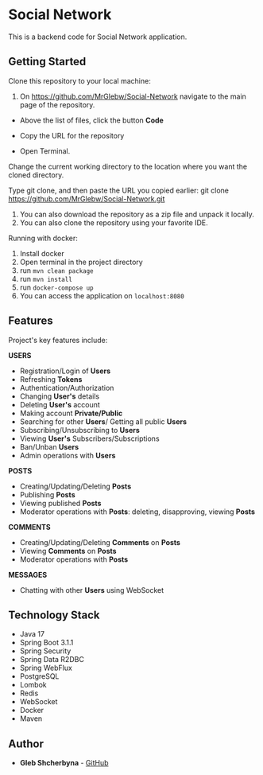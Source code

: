 # Social Network

This is a backend code for Social Network application.


## Getting Started


Clone this repository to your local machine:

1) On https://github.com/MrGlebw/Social-Network navigate to the main page of the repository.

  * Above the list of files, click the button **Code**


  * Copy the URL for the repository

* Open Terminal.

Change the current working directory to the location where you want the cloned directory.

Type git clone, and then paste the URL you copied earlier:
git clone https://github.com/MrGlebw/Social-Network.git


1) You can also download the repository as a zip file and unpack it locally.
2) You can also clone the repository using your favorite IDE.

Running with docker:

1) Install docker
2) Open terminal in the project directory
3) run `mvn clean package`
4) run `mvn install`
5) run `docker-compose up `
6) You can access the application on `localhost:8080`



## Features


Project's key features include:

**USERS**
- Registration/Login of **Users**
- Refreshing **Tokens**
- Authentication/Authorization
- Changing **User's** details
- Deleting **User's** account
- Making account **Private/Public**
-  Searching for other **Users**/ Getting all public **Users**
- Subscribing/Unsubscribing to **Users**
- Viewing **User's** Subscribers/Subscriptions
- Ban/Unban **Users**
- Admin operations with **Users**

**POSTS**
- Creating/Updating/Deleting **Posts**
- Publishing **Posts**
- Viewing published **Posts**
- Moderator operations with **Posts**: deleting, disapproving, viewing **Posts**

**COMMENTS**

- Creating/Updating/Deleting **Comments** on **Posts**
- Viewing **Comments** on **Posts** 
- Moderator operations with **Posts**

**MESSAGES**
- Chatting with other **Users** using WebSocket





## Technology Stack

- Java 17
- Spring Boot 3.1.1
- Spring Security
- Spring Data R2DBC
- Spring WebFlux
- PostgreSQL
- Lombok
- Redis
- WebSocket
- Docker
- Maven




## Author

* **Gleb Shcherbyna** - [GitHub](https://github.com/MrGlebw)
